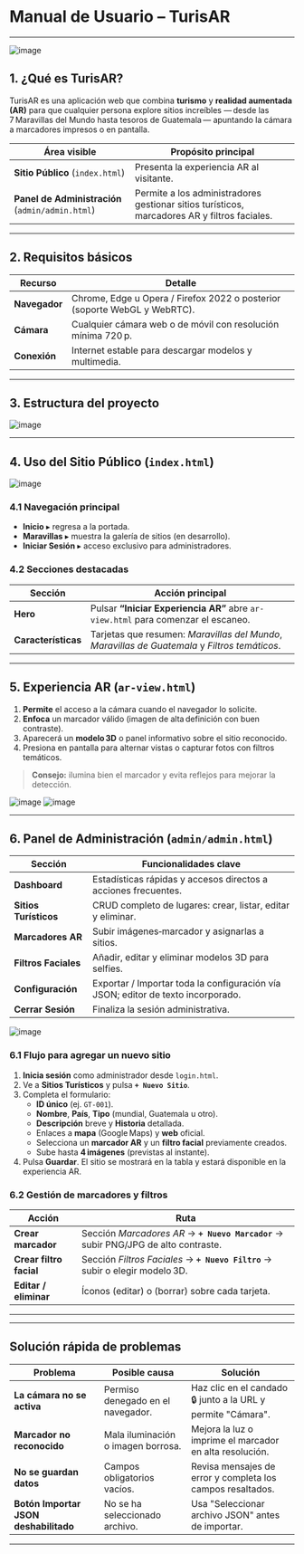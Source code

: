 # Manual de Usuario – **TurisAR**


---
![image](https://github.com/user-attachments/assets/e1a29d63-fecb-4259-84cd-69e270972bbe)


## 1. ¿Qué es TurisAR?

TurisAR es una aplicación web que combina **turismo** y **realidad aumentada (AR)** para que cualquier persona explore sitios increíbles ― desde las 7 Maravillas del Mundo hasta tesoros de Guatemala ― apuntando la cámara a marcadores impresos o en pantalla.

| Área visible                                     | Propósito principal                                                                          |
| ------------------------------------------------ | -------------------------------------------------------------------------------------------- |
| **Sitio Público** (`index.html`)                 | Presenta la experiencia AR al visitante.                                                     |
| **Panel de Administración** (`admin/admin.html`) | Permite a los administradores gestionar sitios turísticos, marcadores AR y filtros faciales. |

---

## 2. Requisitos básicos

| Recurso       | Detalle                                                                   |
| ------------- | ------------------------------------------------------------------------- |
| **Navegador** | Chrome, Edge u Opera / Firefox 2022 o posterior (soporte WebGL y WebRTC). |
| **Cámara**    | Cualquier cámara web o de móvil con resolución mínima 720 p.              |
| **Conexión**  | Internet estable para descargar modelos y multimedia.                     |

---

## 3. Estructura del proyecto


![image](https://github.com/user-attachments/assets/502f0c2f-dc8e-424c-b2be-3fdc72017600)

---

## 4. Uso del Sitio Público (`index.html`)
![image](https://github.com/user-attachments/assets/01e3ae2a-803d-4fcd-ac77-35d48cd9f229)
### 4.1 Navegación principal

- **Inicio** ▸ regresa a la portada.
- **Maravillas** ▸ muestra la galería de sitios (en desarrollo).
- **Iniciar Sesión** ▸ acceso exclusivo para administradores.

### 4.2 Secciones destacadas

| Sección             | Acción principal                                                                               |
| ------------------- | ---------------------------------------------------------------------------------------------- |
| **Hero**            | Pulsar **“Iniciar Experiencia AR”** abre `ar-view.html` para comenzar el escaneo.              |
| **Características** | Tarjetas que resumen: *Maravillas del Mundo*, *Maravillas de Guatemala* y *Filtros temáticos*. |

---

## 5. Experiencia AR (`ar-view.html`)

1. **Permite** el acceso a la cámara cuando el navegador lo solicite.
2. **Enfoca** un marcador válido (imagen de alta definición con buen contraste).
3. Aparecerá un **modelo 3D** o panel informativo sobre el sitio reconocido.
4. Presiona en pantalla para alternar vistas o capturar fotos con filtros temáticos.

> **Consejo:** ilumina bien el marcador y evita reflejos para mejorar la detección.

![image](https://github.com/user-attachments/assets/a991834e-1ec2-45bd-b7b2-5ea316a5b4a1)
![image](https://github.com/user-attachments/assets/e4ae7850-3776-42c5-aa7d-4013171a9135)


---

## 6. Panel de Administración (`admin/admin.html`)

| Sección               | Funcionalidades clave                                                            |
| --------------------- | -------------------------------------------------------------------------------- |
| **Dashboard**         | Estadísticas rápidas y accesos directos a acciones frecuentes.                   |
| **Sitios Turísticos** | CRUD completo de lugares: crear, listar, editar y eliminar.                      |
| **Marcadores AR**     | Subir imágenes‑marcador y asignarlas a sitios.                                   |
| **Filtros Faciales**  | Añadir, editar y eliminar modelos 3D para selfies.                               |
| **Configuración**     | Exportar / Importar toda la configuración vía JSON; editor de texto incorporado. |
| **Cerrar Sesión**     | Finaliza la sesión administrativa.                                               |

![image](https://github.com/user-attachments/assets/f6ee6125-c27a-423e-a011-540fa6b539d1)


### 6.1 Flujo para agregar un nuevo sitio

1. **Inicia sesión** como administrador desde `login.html`.
2. Ve a **Sitios Turísticos** y pulsa **`+ Nuevo Sitio`**.
3. Completa el formulario:
   - **ID único** (ej. `GT-001`).
   - **Nombre**, **País**, **Tipo** (mundial, Guatemala u otro).
   - **Descripción** breve y **Historia** detallada.
   - Enlaces a **mapa** (Google Maps) y **web** oficial.
   - Selecciona un **marcador AR** y un **filtro facial** previamente creados.
   - Sube hasta **4 imágenes** (previstas al instante).
4. Pulsa **Guardar**. El sitio se mostrará en la tabla y estará disponible en la experiencia AR.

### 6.2 Gestión de marcadores y filtros

| Acción                  | Ruta                                                                                |
| ----------------------- | ----------------------------------------------------------------------------------- |
| **Crear marcador**      | Sección *Marcadores AR* → **`+ Nuevo Marcador`** → subir PNG/JPG de alto contraste. |
| **Crear filtro facial** | Sección *Filtros Faciales* → **`+ Nuevo Filtro`** → subir o elegir modelo 3D.       |
| **Editar / eliminar**   | Íconos  (editar) o (borrar) sobre cada tarjeta.                               |

---

---

## Solución rápida de problemas

| Problema                              | Posible causa                      | Solución                                                     |
| ------------------------------------- | ---------------------------------- | ------------------------------------------------------------ |
| **La cámara no se activa**            | Permiso denegado en el navegador.  | Haz clic en el candado 🔒 junto a la URL y permite "Cámara". |
| **Marcador no reconocido**            | Mala iluminación o imagen borrosa. | Mejora la luz o imprime el marcador en alta resolución.      |
| **No se guardan datos**               | Campos obligatorios vacíos.        | Revisa mensajes de error y completa los campos resaltados.   |
| **Botón Importar JSON deshabilitado** | No se ha seleccionado archivo.     | Usa "Seleccionar archivo JSON" antes de importar.            |


---



